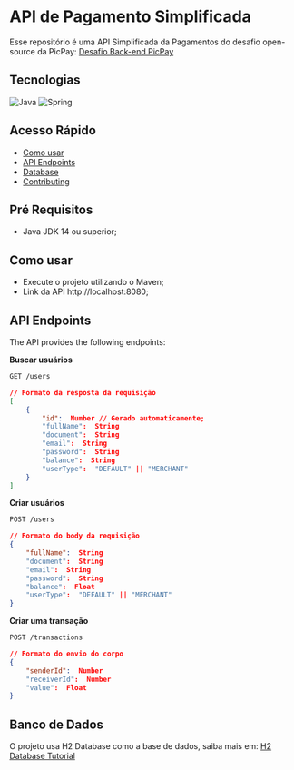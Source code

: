 
# API de Pagamento Simplificada

Esse repositório é uma API Simplificada da Pagamentos do desafio open-source da PicPay:
[Desafio Back-end PicPay](https://github.com/PicPay/picpay-desafio-backend)

## Tecnologias
![Java](https://img.shields.io/badge/java-%23ED8B00.svg?style=for-the-badge&logo=openjdk&logoColor=white)
![Spring](https://img.shields.io/badge/spring-%236DB33F.svg?style=for-the-badge&logo=spring&logoColor=white)

  

## Acesso Rápido
- [Como usar](#usage)
- [API Endpoints](#api-endpoints)
- [Database](#database)
- [Contributing](#contributing)


## Pré Requisitos
- Java JDK 14 ou superior;


## Como usar
 - Execute o projeto utilizando o Maven;
 - Link da API http://localhost:8080;
  

## API Endpoints
The API provides the following endpoints:

  

**Buscar usuários**
```markdown
GET /users
```

```json
// Formato da resposta da requisição
[
	{
		"id":  Number // Gerado automaticamente;
		"fullName":  String
		"document":  String
		"email":  String
		"password":  String
		"balance":  String
		"userType":  "DEFAULT" || "MERCHANT"
	}
]
```

  

**Criar usuários**
```markdown
POST /users
```

```json
// Formato do body da requisição
{
	"fullName":  String
	"document":  String
	"email":  String
	"password":  String
	"balance":  Float
	"userType":  "DEFAULT" || "MERCHANT"
}
```

  

**Criar uma transação**
```markdown
POST /transactions
```
```json
// Formato do envio do corpo
{
	"senderId":  Number
	"receiverId":  Number
	"value":  Float
}
```

  
## Banco de Dados
O projeto usa H2 Database como a base de dados, saiba mais em: [H2 Database Tutorial](https://www.h2database.com/html/tutorial.html)
